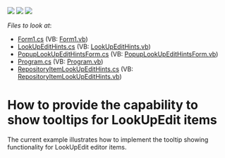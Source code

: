 <!-- default badges list -->
![](https://img.shields.io/endpoint?url=https://codecentral.devexpress.com/api/v1/VersionRange/128622054/10.2.3%2B)
[![](https://img.shields.io/badge/Open_in_DevExpress_Support_Center-FF7200?style=flat-square&logo=DevExpress&logoColor=white)](https://supportcenter.devexpress.com/ticket/details/E3040)
[![](https://img.shields.io/badge/📖_How_to_use_DevExpress_Examples-e9f6fc?style=flat-square)](https://docs.devexpress.com/GeneralInformation/403183)
<!-- default badges end -->
<!-- default file list -->
*Files to look at*:

* [Form1.cs](./CS/LookUpEditWithHints/Form1.cs) (VB: [Form1.vb](./VB/LookUpEditWithHints/Form1.vb))
* [LookUpEditHints.cs](./CS/LookUpEditWithHints/LookUpEditHints.cs) (VB: [LookUpEditHints.vb](./VB/LookUpEditWithHints/LookUpEditHints.vb))
* [PopupLookUpEditHintsForm.cs](./CS/LookUpEditWithHints/PopupLookUpEditHintsForm.cs) (VB: [PopupLookUpEditHintsForm.vb](./VB/LookUpEditWithHints/PopupLookUpEditHintsForm.vb))
* [Program.cs](./CS/LookUpEditWithHints/Program.cs) (VB: [Program.vb](./VB/LookUpEditWithHints/Program.vb))
* [RepositoryItemLookUpEditHints.cs](./CS/LookUpEditWithHints/RepositoryItemLookUpEditHints.cs) (VB: [RepositoryItemLookUpEditHints.vb](./VB/LookUpEditWithHints/RepositoryItemLookUpEditHints.vb))
<!-- default file list end -->
# How to provide the capability to show tooltips for LookUpEdit items


<p>The current example illustrates how to implement the tooltip showing functionality for LookUpEdit editor items.</p>

<br/>



